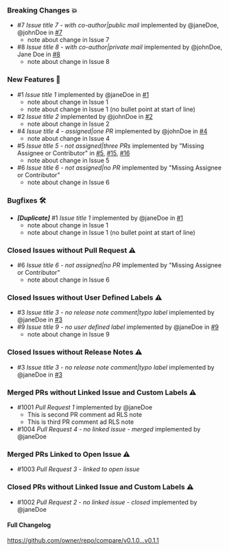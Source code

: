 ### Breaking Changes 💥
- #7 _Issue title 7 - with co-author|public mail_ implemented by @janeDoe, @johnDoe in [#7](link-to-pr-7)
  - note about change in Issue 7
- #8 _Issue title 8 - with co-author|private mail_ implemented by @johnDoe, Jane Doe in [#8](link-to-pr-8)
  - note about change in Issue 8


### New Features 🎉
- #1 _Issue title 1_ implemented by @janeDoe in [#1](link-to-pr-1)
  - note about change in Issue 1
  - note about change in Issue 1 (no bullet point at start of line)
- #2 _Issue title 2_ implemented by @johnDoe in [#2](link-to-pr-2)
  - note about change in Issue 2
- #4 _Issue title 4 - assigned|one PR_ implemented by @johnDoe in [#4](link-to-pr-4)
  - note about change in Issue 4
- #5 _Issue title 5 - not assigned|three PRs_ implemented by "Missing Assignee or Contributor" in [#5](link-to-pr-5), [#15](link-to-pr-15), [#16](link-to-pr-16)
  - note about change in Issue 5
- #6 _Issue title 6 - not assigned|no PR_ implemented by "Missing Assignee or Contributor"
  - note about change in Issue 6


### Bugfixes 🛠
- _**[Duplicate]**_ #1 _Issue title 1_ implemented by @janeDoe in [#1](link-to-pr-1)
  - note about change in Issue 1
  - note about change in Issue 1 (no bullet point at start of line)


### Closed Issues without Pull Request ⚠️
- #6 _Issue title 6 - not assigned|no PR_ implemented by "Missing Assignee or Contributor"
  - note about change in Issue 6


### Closed Issues without User Defined Labels ⚠️
- #3 _Issue title 3 - no release note comment|typo label_ implemented by @janeDoe in [#3](link-to-pr-3)
- #9 _Issue title 9 - no user defined label_ implemented by @janeDoe in [#9](link-to-pr-9)
  - note about change in Issue 9


### Closed Issues without Release Notes ⚠️
- #3 _Issue title 3 - no release note comment|typo label_ implemented by @janeDoe in [#3](link-to-pr-3)


### Merged PRs without Linked Issue and Custom Labels ⚠️
- #1001 _Pull Request 1_ implemented by @janeDoe
  - This is second PR comment ad RLS note
  - This is third PR comment ad RLS note
- #1004 _Pull Request 4 - no linked issue - merged_ implemented by @janeDoe


### Merged PRs Linked to Open Issue ⚠️
- #1003 _Pull Request 3 - linked to open issue_


### Closed PRs without Linked Issue and Custom Labels ⚠️
- #1002 _Pull Request 2 - no linked issue - closed_ implemented by @janeDoe


#### Full Changelog
https://github.com/owner/repo/compare/v0.1.0...v0.1.1